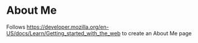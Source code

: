 # About Me

Follows https://developer.mozilla.org/en-US/docs/Learn/Getting_started_with_the_web to create an About Me page
